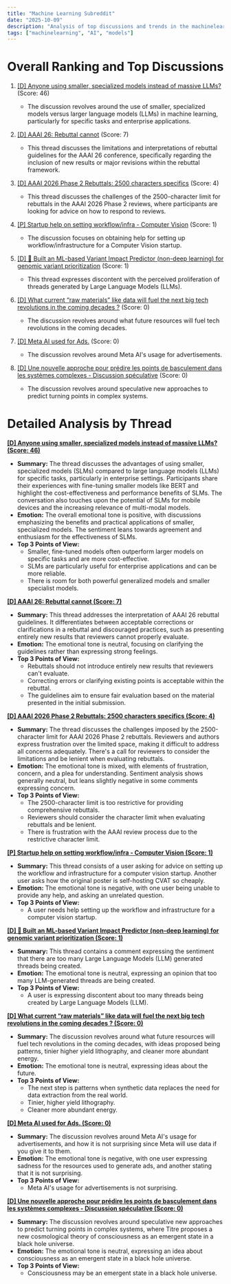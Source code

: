 ```yaml
---
title: "Machine Learning Subreddit"
date: "2025-10-09"
description: "Analysis of top discussions and trends in the machinelearning subreddit"
tags: ["machinelearning", "AI", "models"]
---
```


# Overall Ranking and Top Discussions
1.  [[D] Anyone using smaller, specialized models instead of massive LLMs?](https://www.reddit.com/r/MachineLearning/comments/1o2334q/d_anyone_using_smaller_specialized_models_instead/) (Score: 46)
    *   The discussion revolves around the use of smaller, specialized models versus larger language models (LLMs) in machine learning, particularly for specific tasks and enterprise applications.

2.  [[D] AAAI 26: Rebuttal cannot](https://www.reddit.com/r/MachineLearning/comments/1o26m9z/d_aaai_26_rebuttal_cannot/) (Score: 7)
    *   This thread discusses the limitations and interpretations of rebuttal guidelines for the AAAI 26 conference, specifically regarding the inclusion of new results or major revisions within the rebuttal framework.

3.  [[D] AAAI 2026 Phase 2 Rebuttals: 2500 characters specifics](https://www.reddit.com/r/MachineLearning/comments/1o1t6hl/d_aaai_2026_phase_2_rebuttals_2500_characters/) (Score: 4)
    *   This thread discusses the challenges of the 2500-character limit for rebuttals in the AAAI 2026 Phase 2 reviews, where participants are looking for advice on how to respond to reviews.

4.  [[P] Startup help on setting workflow/infra - Computer Vision](https://www.reddit.com/r/MachineLearning/comments/1o263y9/p_startup_help_on_setting_workflowinfra_computer/) (Score: 1)
    *   The discussion focuses on obtaining help for setting up workflow/infrastructure for a Computer Vision startup.

5.  [[D] 🧬 Built an ML-based Variant Impact Predictor (non-deep learning) for genomic variant prioritization](https://www.reddit.com/r/MachineLearning/comments/1o2e3t9/d_built_an_mlbased_variant_impact_predictor/) (Score: 1)
    *   This thread expresses discontent with the perceived proliferation of threads generated by Large Language Models (LLMs).

6.  [[D] What current “raw materials” like data will fuel the next big tech revolutions in the coming decades ?](https://www.reddit.com/r/MachineLearning/comments/1o1qm4w/d_what_current_raw_materials_like_data_will_fuel/) (Score: 0)
    *   The discussion revolves around what future resources will fuel tech revolutions in the coming decades.

7.  [[D] Meta AI used for Ads.](https://www.reddit.com/r/MachineLearning/comments/1o27a70/d_meta_ai_used_for_ads/) (Score: 0)
    *   The discussion revolves around Meta AI's usage for advertisements.

8.  [[D] Une nouvelle approche pour prédire les points de basculement dans les systèmes complexes - Discussion spéculative](https://www.reddit.com/r/MachineLearning/comments/1o2aodn/d_une_nouvelle_approche_pour_prédire_les_points/) (Score: 0)
    *   The discussion revolves around speculative new approaches to predict turning points in complex systems.

# Detailed Analysis by Thread
**[[D] Anyone using smaller, specialized models instead of massive LLMs? (Score: 46)](https://www.reddit.com/r/MachineLearning/comments/1o2334q/d_anyone_using_smaller_specialized_models_instead/)**
*   **Summary:**  The thread discusses the advantages of using smaller, specialized models (SLMs) compared to large language models (LLMs) for specific tasks, particularly in enterprise settings. Participants share their experiences with fine-tuning smaller models like BERT and highlight the cost-effectiveness and performance benefits of SLMs. The conversation also touches upon the potential of SLMs for mobile devices and the increasing relevance of multi-modal models.
*   **Emotion:** The overall emotional tone is positive, with discussions emphasizing the benefits and practical applications of smaller, specialized models.  The sentiment leans towards agreement and enthusiasm for the effectiveness of SLMs.
*   **Top 3 Points of View:**
    *   Smaller, fine-tuned models often outperform larger models on specific tasks and are more cost-effective.
    *   SLMs are particularly useful for enterprise applications and can be more reliable.
    *   There is room for both powerful generalized models and smaller specialist models.

**[[D] AAAI 26: Rebuttal cannot (Score: 7)](https://www.reddit.com/r/MachineLearning/comments/1o26m9z/d_aaai_26_rebuttal_cannot/)**
*   **Summary:** This thread addresses the interpretation of AAAI 26 rebuttal guidelines. It differentiates between acceptable corrections or clarifications in a rebuttal and discouraged practices, such as presenting entirely new results that reviewers cannot properly evaluate.
*   **Emotion:** The emotional tone is neutral, focusing on clarifying the guidelines rather than expressing strong feelings.
*   **Top 3 Points of View:**
    *   Rebuttals should not introduce entirely new results that reviewers can't evaluate.
    *   Correcting errors or clarifying existing points is acceptable within the rebuttal.
    *   The guidelines aim to ensure fair evaluation based on the material presented in the initial submission.

**[[D] AAAI 2026 Phase 2 Rebuttals: 2500 characters specifics (Score: 4)](https://www.reddit.com/r/MachineLearning/comments/1o1t6hl/d_aaai_2026_phase_2_rebuttals_2500_characters/)**
*   **Summary:** The thread discusses the challenges imposed by the 2500-character limit for AAAI 2026 Phase 2 rebuttals. Reviewers and authors express frustration over the limited space, making it difficult to address all concerns adequately. There's a call for reviewers to consider the limitations and be lenient when evaluating rebuttals.
*   **Emotion:** The emotional tone is mixed, with elements of frustration, concern, and a plea for understanding.  Sentiment analysis shows generally neutral, but leans slightly negative in some comments expressing concern.
*   **Top 3 Points of View:**
    *   The 2500-character limit is too restrictive for providing comprehensive rebuttals.
    *   Reviewers should consider the character limit when evaluating rebuttals and be lenient.
    *   There is frustration with the AAAI review process due to the restrictive character limit.

**[[P] Startup help on setting workflow/infra - Computer Vision (Score: 1)](https://www.reddit.com/r/MachineLearning/comments/1o263y9/p_startup_help_on_setting_workflowinfra_computer/)**
*   **Summary:** This thread consists of a user asking for advice on setting up the workflow and infrastructure for a computer vision startup. Another user asks how the original poster is self-hosting CVAT so cheaply.
*   **Emotion:** The emotional tone is negative, with one user being unable to provide any help, and asking an unrelated question.
*   **Top 3 Points of View:**
    *   A user needs help setting up the workflow and infrastructure for a computer vision startup.

**[[D] 🧬 Built an ML-based Variant Impact Predictor (non-deep learning) for genomic variant prioritization (Score: 1)](https://www.reddit.com/r/MachineLearning/comments/1o2e3t9/d_built_an_mlbased_variant_impact_predictor/)**
*   **Summary:** This thread contains a comment expressing the sentiment that there are too many Large Language Models (LLM) generated threads being created.
*   **Emotion:** The emotional tone is neutral, expressing an opinion that too many LLM-generated threads are being created.
*   **Top 3 Points of View:**
    *   A user is expressing discontent about too many threads being created by Large Language Models (LLM).

**[[D] What current “raw materials” like data will fuel the next big tech revolutions in the coming decades ? (Score: 0)](https://www.reddit.com/r/MachineLearning/comments/1o1qm4w/d_what_current_raw_materials_like_data_will_fuel/)**
*   **Summary:** The discussion revolves around what future resources will fuel tech revolutions in the coming decades, with ideas proposed being patterns, tinier higher yield lithography, and cleaner more abundant energy.
*   **Emotion:** The emotional tone is neutral, expressing ideas about the future.
*   **Top 3 Points of View:**
    *   The next step is patterns when synthetic data replaces the need for data extraction from the real world.
    *   Tinier, higher yield lithography.
    *   Cleaner more abundant energy.

**[[D] Meta AI used for Ads. (Score: 0)](https://www.reddit.com/r/MachineLearning/comments/1o27a70/d_meta_ai_used_for_ads/)**
*   **Summary:** The discussion revolves around Meta AI's usage for advertisements, and how it is not surprising since Meta will use data if you give it to them.
*   **Emotion:** The emotional tone is negative, with one user expressing sadness for the resources used to generate ads, and another stating that it is not surprising.
*   **Top 3 Points of View:**
    *   Meta AI's usage for advertisements is not surprising.

**[[D] Une nouvelle approche pour prédire les points de basculement dans les systèmes complexes - Discussion spéculative (Score: 0)](https://www.reddit.com/r/MachineLearning/comments/1o2aodn/d_une_nouvelle_approche_pour_prédire_les_points/)**
*   **Summary:** The discussion revolves around speculative new approaches to predict turning points in complex systems, where Titre proposes a new cosmological theory of consciousness as an emergent state in a black hole universe.
*   **Emotion:** The emotional tone is neutral, expressing an idea about consciousness as an emergent state in a black hole universe.
*   **Top 3 Points of View:**
    *   Consciousness may be an emergent state in a black hole universe.
